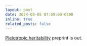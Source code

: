 ```yaml
---
layout: post
date: 2024-08-05 07:59:00-0400
inline: true
related_posts: false
---
```


[Pleiotropic heritability](https://doi.org/10.1101/2025.06.10.25329261) preprint is out.  

